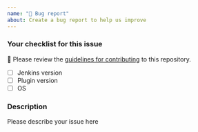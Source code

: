 ```yaml
---
name: "🐛 Bug report"
about: Create a bug report to help us improve
---
```


<!--
Never report security issues on GitHub or other public channels (Gitter/Twitter/etc.), follow the instruction from [Jenkins Security](https://jenkins.io/security/) to report it on [Jenkins Jira](https://issues.jenkins-ci.org)
-->

### Your checklist for this issue

🚨 Please review the [guidelines for contributing](../blob/master/docs/CONTRIBUTING.md) to this repository.

-   [ ] Jenkins version
-   [ ] Plugin version
-   [ ] OS

<!--
Put an `x` into the [ ] to show you have filled the information below
Describe your issue below
-->

### Description

Please describe your issue here
